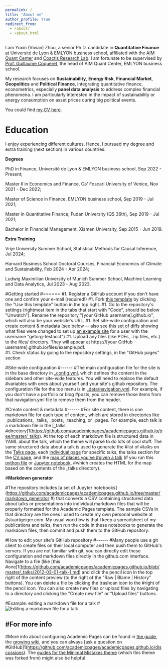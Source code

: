 ```yaml
---
permalink: /
title: "About me"
author_profile: true
redirect_from: 
  - /about/
  - /about.html
---
```



I am Yuxin (Vivian) Zhou, a senior Ph.D. candidate in **Quantitative Finance** at Université de Lyon & EMLYON business school, affiliated with the [AIM Quant Center](https://aim.em-lyon.com/quant/) and [Coactis Research Lab](https://coactis.org/). I am fortunate to be supervised by [Prof. Guillaume Coqueret](https://www.gcoqueret.com/), the head of AIM Quant Center, EMLYON business school. 

My research focuses on **Sustainability**, **Energy Risk**, **Financial Market**, **Geopolitics** and **Political Finance**, integrating quantitative finance, econometrics, especially **panel data analysis** to address complex financial phenomena. I am particularly interested in the impact of sustainability or energy consumption on asset prices during big political events. 

You could find [my CV here](https://vivianezyx.github.io/files/1_CV_Yuxin_ZHOU_Feb2025.pdf).

Education
======
I enjoy experiencing different cultures. Hence, I pursued my degree and extra training (next section) in various countries. 

**Degrees**

PhD in Finance, Université de Lyon & EMLYON business school, Sep 2022 - Present;

Master II in Economics and Finance, Ca' Foscari University of Venice, Nov 2021 - Dec 2022;

Master of Science in Finance, EMLYON business school, Sep 2019 - Jul 2021;

Master in Quantitative Finance, Fudan University (QS 36th), Sep 2019 - Jul 2021;

Bachelor in Financial Management, Xiamen University, Sep 2015 - Jun 2019.

**Extra Training**

Vrije University Summer School, Statistical Methods for Causal Inference, Jul 2024;

Harvard Business School Doctoral Courses, Financial Economics of Climate and Sustainability, Feb 2024 - Apr 2024;

Ludwig Maximilian University of Munich Summer School, Machine Learning and Data Analytics, Jul 2023 - Aug 2023.


#Getting started
#======
#1. Register a GitHub account if you don't have one and confirm your e-mail (required!)
#1. Fork [this template](https://github.com/academicpages/academicpages.github.io) by clicking the "Use this template" button in the top right. 
#1. Go to the repository's settings (rightmost item in the tabs that start with "Code", should be below "Unwatch"). Rename the repository "[your GitHub username].github.io", which will also be your website's URL.
#1. Set site-wide configuration and create content & metadata (see below -- also see [this set of diffs](http://archive.is/3TPas) showing what files were changed to set up [an example site](https://getorg-testacct.github.io) for a user with the username "getorg-testacct")
#1. Upload any files (like PDFs, .zip files, etc.) to the files/ directory. They will appear at https://[your GitHub username].github.io/files/example.pdf.  
#1. Check status by going to the repository settings, in the "GitHub pages" section

#Site-wide configuration
#------
#The main configuration file for the site is in the base directory in [_config.yml](https://github.com/academicpages/academicpages.github.io/blob/master/_config.yml), which defines the content in the sidebars and other site-wide features. You will need to replace the default #variables with ones about yourself and your site's github repository. The configuration file for the top menu is in [_data/navigation.yml](https://github.com/academicpages/academicpages.github.io/blob/master/_data/navigation.yml). For example, if you don't have a portfolio or blog #posts, you can remove those items from that navigation.yml file to remove them from the header. 

#Create content & metadata
#------
#For site content, there is one markdown file for each type of content, which are stored in directories like _publications, _talks, _posts, _teaching, or _pages. For example, each talk is a markdown file in the [_talks #directory]1(https://github.com/academicpages/academicpages.github.io/tree/master/_talks). At the top of each markdown file is structured data in YAML about the talk, which the theme will parse to do lots of cool stuff. The same structured data about a talk is used to generate the #list of #talks on the [Talks page](https://academicpages.github.io/talks), each [individual page](https://academicpages.github.io/talks/2012-03-01-talk-1) for specific talks, the talks section for the [CV page](https://academicpages.github.io/cv), and the [map of places you've #given a talk](https://academicpages.github.io/talkmap.html) (if you run this [python file](https://github.com/academicpages/academicpages.github.io/blob/master/talkmap.py) or [Jupyter notebook](https://github.com/academicpages/academicpages.github.io/blob/master/talkmap.ipynb), #which creates the HTML for the map based on the contents of the _talks directory).

#**Markdown generator**

#The repository includes [a set of Jupyter notebooks](https://github.com/academicpages/academicpages.github.io/tree/master/markdown_generator
#) that converts a CSV containing structured data about talks or presentations into individual markdown files that will be properly formatted for the Academic Pages template. The sample CSVs in that directory are the ones I used to create my own personal website at #stuartgeiger.com. My usual workflow is that I keep a spreadsheet of my publications and talks, then run the code in these notebooks to generate the markdown files, then commit and push them to the GitHub repository.

#How to edit your site's GitHub repository
#------
#Many people use a git client to create files on their local computer and then push them to GitHub's servers. If you are not familiar with git, you can directly edit these configuration and markdown files directly in the github.com interface. Navigate to a file (like [this #one]1(https://github.com/academicpages/academicpages.github.io/blob/master/_talks/2012-03-01-talk-1.md) and click the pencil icon in the top right of the content preview (to the right of the "Raw | Blame | History" buttons). You can delete a file by clicking the trashcan icon to the #right of the pencil icon. You can also create new files or upload files by navigating to a directory and clicking the "Create new file" or "Upload files" buttons. 

#Example: editing a markdown file for a talk
#![Editing a markdown file for a talk](/images/editing-talk.png)

#For more info
------
#More info about configuring Academic Pages can be found in [the guide](https://academicpages.github.io/markdown/), the [growing wiki](https://github.com/academicpages/academicpages.github.io/wiki), and you can always [ask a question on #GitHub]1(https://github.com/academicpages/academicpages.github.io/discussions). The [guides for the Minimal Mistakes theme](https://mmistakes.github.io/minimal-mistakes/docs/configuration/) (which this theme was forked from) might also be helpful.
